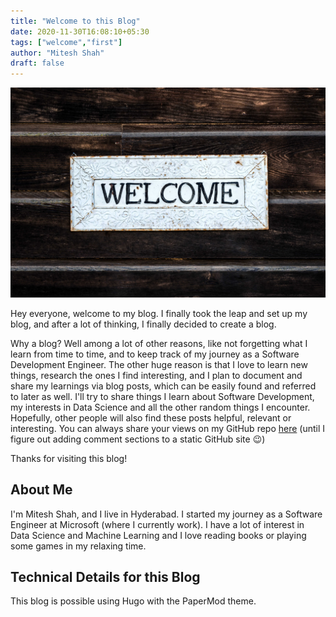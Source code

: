 ```yaml
---
title: "Welcome to this Blog"
date: 2020-11-30T16:08:10+05:30
tags: ["welcome","first"]
author: "Mitesh Shah"
draft: false
---
```

![Welcome Image](welcome.jpg)

Hey everyone, welcome to my blog. I finally took the leap and set up my blog, and after a lot of thinking, I finally decided to create a blog.

Why a blog? Well among a lot of other reasons, like not forgetting what I learn from time to time, and to keep track of my journey as a Software Development Engineer. The other huge reason is that I love to learn new things, research the ones I find interesting, and I plan to document and share my learnings via blog posts, which can be easily found and referred to later as well. I'll try to share things I learn about Software Development, my interests in Data Science and all the other random things I encounter. Hopefully, other people will also find these posts helpful, relevant or interesting. You can always share your views on my GitHub repo [here](http://github.com/mitesh1612/hugo-blog) (until I figure out adding comment sections to a static GitHub site 😉)

Thanks for visiting this blog!

## About Me

I'm Mitesh Shah, and I live in Hyderabad. I started my journey as a Software Engineer at Microsoft (where I currently work). I have a lot of interest in Data Science and Machine Learning and I love reading books or playing some games in my relaxing time.

## Technical Details for this Blog

This blog is possible using Hugo with the PaperMod theme.
